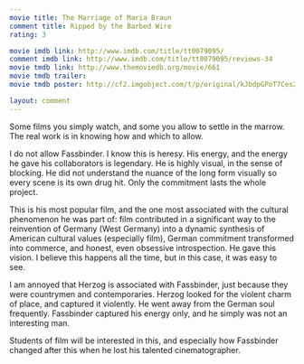 ```yaml
---
movie title: The Marriage of Maria Braun
comment title: Ripped by the Barbed Wire
rating: 3

movie imdb link: http://www.imdb.com/title/tt0079095/
comment imdb link: http://www.imdb.com/title/tt0079095/reviews-34
movie tmdb link: http://www.themoviedb.org/movie/661
movie tmdb trailer: 
movie tmdb poster: http://cf2.imgobject.com/t/p/original/kJbdpGPoT7Ces2fWTEfnLm0tl0d.jpg

layout: comment
---
```


Some films you simply watch, and some you allow to settle in the marrow. The real work is in knowing how and which to allow.

I do not allow Fassbinder. I know this is heresy. His energy, and the energy he gave his collaborators is legendary. He is highly visual, in the sense of blocking. He did not understand the nuance of the long form visually so every scene is its own drug hit. Only the commitment lasts the whole project.

This is his most popular film, and the one most associated with the cultural phenomenon he was part of: film contributed in a significant way to the reinvention of Germany (West Germany) into a dynamic synthesis of American cultural values (especially film), German commitment transformed into commerce, and honest, even obsessive introspection. He gave this vision. I believe this happens all the time, but in this case, it was easy to see.

I am annoyed that Herzog is associated with Fassbinder, just because they were countrymen and contemporaries. Herzog looked for the violent charm of place, and captured it violently. He went away from the German soul frequently. Fassbinder captured his energy only, and he simply was not an interesting man.

Students of film will be interested in this, and especially how Fassbinder changed after this when he lost his talented cinematographer.